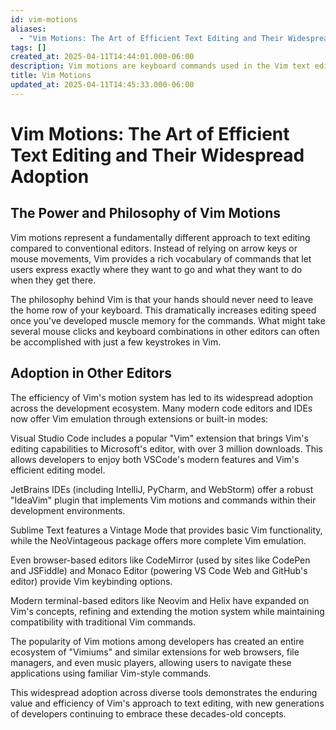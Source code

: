```yaml
---
id: vim-motions
aliases:
  - "Vim Motions: The Art of Efficient Text Editing and Their Widespread Adoption"
tags: []
created_at: 2025-04-11T14:44:01.000-06:00
description: Vim motions are keyboard commands used in the Vim text editor that allow users to navigate, select, and manipulate text with speed and precision. These motions form a powerful, language-like system where commands can be combined to perform complex editing operations without ever touching the mouse.
title: Vim Motions
updated_at: 2025-04-11T14:45:33.000-06:00
---
```


# Vim Motions: The Art of Efficient Text Editing and Their Widespread Adoption

## The Power and Philosophy of Vim Motions

Vim motions represent a fundamentally different approach to text editing compared to conventional editors. Instead of relying on arrow keys or mouse movements, Vim provides a rich vocabulary of commands that let users express exactly where they want to go and what they want to do when they get there.

The philosophy behind Vim is that your hands should never need to leave the home row of your keyboard. This dramatically increases editing speed once you've developed muscle memory for the commands. What might take several mouse clicks and keyboard combinations in other editors can often be accomplished with just a few keystrokes in Vim.

## Adoption in Other Editors

The efficiency of Vim's motion system has led to its widespread adoption across the development ecosystem. Many modern code editors and IDEs now offer Vim emulation through extensions or built-in modes:

Visual Studio Code includes a popular "Vim" extension that brings Vim's editing capabilities to Microsoft's editor, with over 3 million downloads. This allows developers to enjoy both VSCode's modern features and Vim's efficient editing model.

JetBrains IDEs (including IntelliJ, PyCharm, and WebStorm) offer a robust "IdeaVim" plugin that implements Vim motions and commands within their development environments.

Sublime Text features a Vintage Mode that provides basic Vim functionality, while the NeoVintageous package offers more complete Vim emulation.

Even browser-based editors like CodeMirror (used by sites like CodePen and JSFiddle) and Monaco Editor (powering VS Code Web and GitHub's editor) provide Vim keybinding options.

Modern terminal-based editors like Neovim and Helix have expanded on Vim's concepts, refining and extending the motion system while maintaining compatibility with traditional Vim commands.

The popularity of Vim motions among developers has created an entire ecosystem of "Vimiums" and similar extensions for web browsers, file managers, and even music players, allowing users to navigate these applications using familiar Vim-style commands.

This widespread adoption across diverse tools demonstrates the enduring value and efficiency of Vim's approach to text editing, with new generations of developers continuing to embrace these decades-old concepts.
